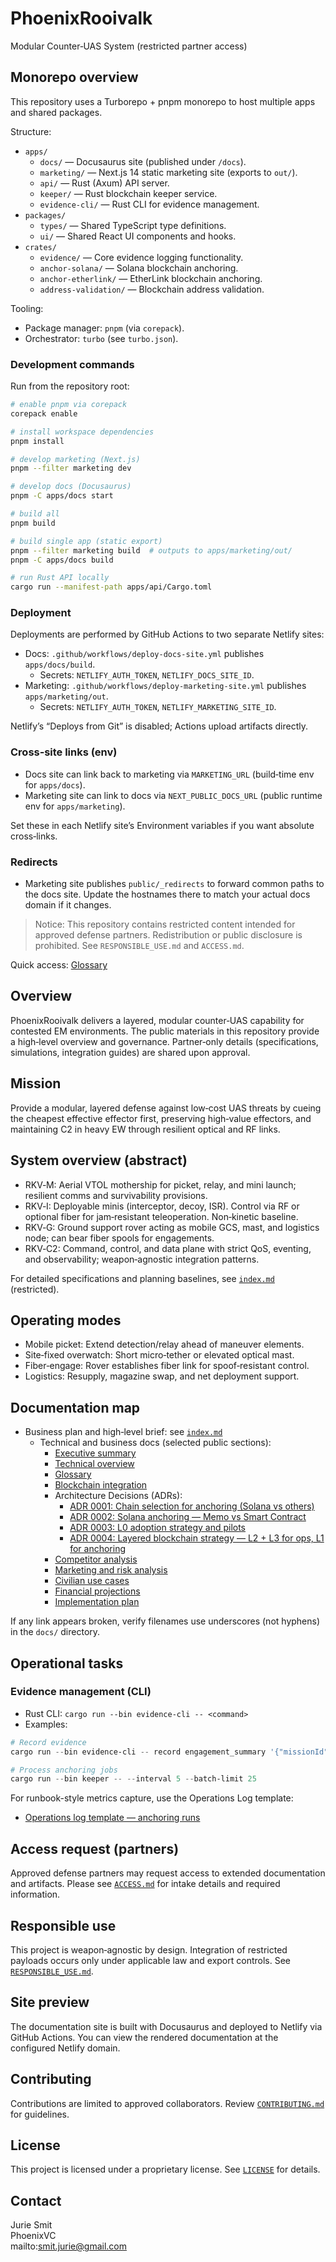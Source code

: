 # PhoenixRooivalk

Modular Counter‑UAS System (restricted partner access)

## Monorepo overview

This repository uses a Turborepo + pnpm monorepo to host multiple apps and
shared packages.

Structure:

- `apps/`
  - `docs/` — Docusaurus site (published under `/docs`).
  - `marketing/` — Next.js 14 static marketing site (exports to `out/`).
  - `api/` — Rust (Axum) API server.
  - `keeper/` — Rust blockchain keeper service.
  - `evidence-cli/` — Rust CLI for evidence management.
- `packages/`
  - `types/` — Shared TypeScript type definitions.
  - `ui/` — Shared React UI components and hooks.
- `crates/`
  - `evidence/` — Core evidence logging functionality.
  - `anchor-solana/` — Solana blockchain anchoring.
  - `anchor-etherlink/` — EtherLink blockchain anchoring.
  - `address-validation/` — Blockchain address validation.

Tooling:

- Package manager: `pnpm` (via `corepack`).
- Orchestrator: `turbo` (see `turbo.json`).

### Development commands

Run from the repository root:

```bash
# enable pnpm via corepack
corepack enable

# install workspace dependencies
pnpm install

# develop marketing (Next.js)
pnpm --filter marketing dev

# develop docs (Docusaurus)
pnpm -C apps/docs start

# build all
pnpm build

# build single app (static export)
pnpm --filter marketing build  # outputs to apps/marketing/out/
pnpm -C apps/docs build

# run Rust API locally
cargo run --manifest-path apps/api/Cargo.toml
```

### Deployment

Deployments are performed by GitHub Actions to two separate Netlify sites:

- Docs: `.github/workflows/deploy-docs-site.yml` publishes `apps/docs/build`.
  - Secrets: `NETLIFY_AUTH_TOKEN`, `NETLIFY_DOCS_SITE_ID`.
- Marketing: `.github/workflows/deploy-marketing-site.yml` publishes
  `apps/marketing/out`.
  - Secrets: `NETLIFY_AUTH_TOKEN`, `NETLIFY_MARKETING_SITE_ID`.

Netlify’s “Deploys from Git” is disabled; Actions upload artifacts directly.

### Cross‑site links (env)

- Docs site can link back to marketing via `MARKETING_URL` (build‑time env for
  `apps/docs`).
- Marketing site can link to docs via `NEXT_PUBLIC_DOCS_URL` (public runtime env
  for `apps/marketing`).

Set these in each Netlify site’s Environment variables if you want absolute
cross‑links.

### Redirects

- Marketing site publishes `public/_redirects` to forward common paths to the
  docs site. Update the hostnames there to match your actual docs domain if it
  changes.

> Notice: This repository contains restricted content intended for approved
> defense partners. Redistribution or public disclosure is prohibited. See
> `RESPONSIBLE_USE.md` and `ACCESS.md`.

Quick access: [Glossary](./docs/glossary.md)

## Overview

PhoenixRooivalk delivers a layered, modular counter‑UAS capability for contested
EM environments. The public materials in this repository provide a high‑level
overview and governance. Partner‑only details (specifications, simulations,
integration guides) are shared upon approval.

## Mission

Provide a modular, layered defense against low‑cost UAS threats by cueing the
cheapest effective effector first, preserving high‑value effectors, and
maintaining C2 in heavy EW through resilient optical and RF links.

## System overview (abstract)

- RKV‑M: Aerial VTOL mothership for picket, relay, and mini launch; resilient
  comms and survivability provisions.
- RKV‑I: Deployable minis (interceptor, decoy, ISR). Control via RF or optional
  fiber for jam‑resistant teleoperation. Non‑kinetic baseline.
- RKV‑G: Ground support rover acting as mobile GCS, mast, and logistics node;
  can bear fiber spools for engagements.
- RKV‑C2: Command, control, and data plane with strict QoS, eventing, and
  observability; weapon‑agnostic integration patterns.

For detailed specifications and planning baselines, see [`index.md`](./index.md)
(restricted).

## Operating modes

- Mobile picket: Extend detection/relay ahead of maneuver elements.
- Site‑fixed overwatch: Short micro‑tether or elevated optical mast.
- Fiber‑engage: Rover establishes fiber link for spoof‑resistant control.
- Logistics: Resupply, magazine swap, and net deployment support.

## Documentation map

- Business plan and high‑level brief: see [`index.md`](./index.md)
  - Technical and business docs (selected public sections):
    - [Executive summary](./docs/executive_summary.md)
    - [Technical overview](./docs/technical_overview.md)
    - [Glossary](./docs/glossary.md)
    - [Blockchain integration](./docs/blockchain_integration.md)
    - Architecture Decisions (ADRs):
      - [ADR 0001: Chain selection for anchoring (Solana vs others)](./docs/adr/0001-solana-vs-others.md)
      - [ADR 0002: Solana anchoring — Memo vs Smart Contract](./docs/adr/0002-solana-memo-vs-contract.md)
      - [ADR 0003: L0 adoption strategy and pilots](./docs/adr/0003-l0-adoption-strategy.md)
      - [ADR 0004: Layered blockchain strategy — L2 + L3 for ops, L1 for anchoring](./docs/adr/0004-layered-strategy-l1-l2-l3.md)
    - [Competitor analysis](./docs/competitor_analysis.md)
    - [Marketing and risk analysis](./docs/marketing_and_risk_analysis.md)
    - [Civilian use cases](./docs/civilian_use_cases.md)
    - [Financial projections](./docs/financial_projections.md)
    - [Implementation plan](./docs/implementation_plan.md)

If any link appears broken, verify filenames use underscores (not hyphens) in
the `docs/` directory.

## Operational tasks

### Evidence management (CLI)

- Rust CLI: `cargo run --bin evidence-cli -- <command>`
- Examples:

```powershell
# Record evidence
cargo run --bin evidence-cli -- record engagement_summary '{"missionId":"M-123","result":"success"}'

# Process anchoring jobs
cargo run --bin keeper -- --interval 5 --batch-limit 25
```

For runbook-style metrics capture, use the Operations Log template:

- [Operations log template — anchoring runs](./docs/ops/operations_log_template.md)

## Access request (partners)

Approved defense partners may request access to extended documentation and
artifacts. Please see [`ACCESS.md`](./ACCESS.md) for intake details and required
information.

## Responsible use

This project is weapon‑agnostic by design. Integration of restricted payloads
occurs only under applicable law and export controls. See
[`RESPONSIBLE_USE.md`](./RESPONSIBLE_USE.md).

## Site preview

The documentation site is built with Docusaurus and deployed to Netlify via GitHub Actions. 
You can view the rendered documentation at the configured Netlify domain.

## Contributing

Contributions are limited to approved collaborators. Review
[`CONTRIBUTING.md`](./CONTRIBUTING.md) for guidelines.

## License

This project is licensed under a proprietary license. See [`LICENSE`](./LICENSE)
for details.

## Contact

Jurie Smit  
PhoenixVC  
mailto:smit.jurie@gmail.com
